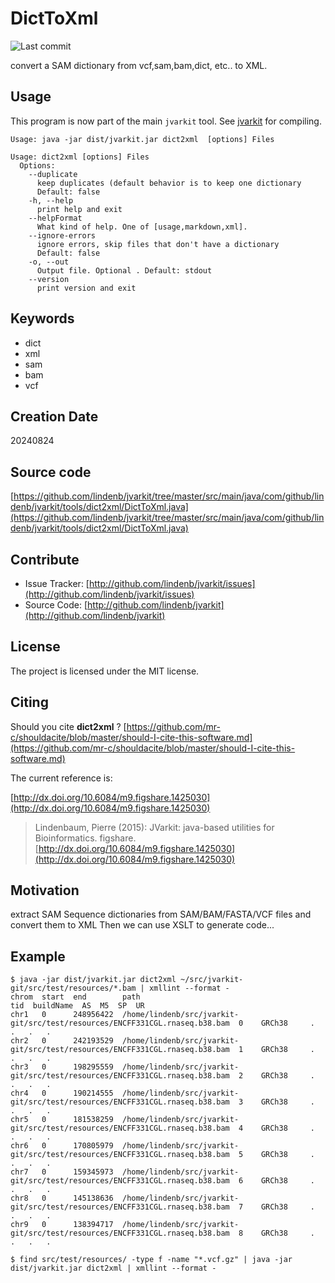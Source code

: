 # DictToXml

![Last commit](https://img.shields.io/github/last-commit/lindenb/jvarkit.png)

convert a SAM dictionary from vcf,sam,bam,dict, etc.. to XML.


## Usage


This program is now part of the main `jvarkit` tool. See [jvarkit](JvarkitCentral.md) for compiling.


```
Usage: java -jar dist/jvarkit.jar dict2xml  [options] Files

Usage: dict2xml [options] Files
  Options:
    --duplicate
      keep duplicates (default behavior is to keep one dictionary
      Default: false
    -h, --help
      print help and exit
    --helpFormat
      What kind of help. One of [usage,markdown,xml].
    --ignore-errors
      ignore errors, skip files that don't have a dictionary
      Default: false
    -o, --out
      Output file. Optional . Default: stdout
    --version
      print version and exit

```


## Keywords

 * dict
 * xml
 * sam
 * bam
 * vcf



## Creation Date

20240824

## Source code 

[https://github.com/lindenb/jvarkit/tree/master/src/main/java/com/github/lindenb/jvarkit/tools/dict2xml/DictToXml.java](https://github.com/lindenb/jvarkit/tree/master/src/main/java/com/github/lindenb/jvarkit/tools/dict2xml/DictToXml.java)


## Contribute

- Issue Tracker: [http://github.com/lindenb/jvarkit/issues](http://github.com/lindenb/jvarkit/issues)
- Source Code: [http://github.com/lindenb/jvarkit](http://github.com/lindenb/jvarkit)

## License

The project is licensed under the MIT license.

## Citing

Should you cite **dict2xml** ? [https://github.com/mr-c/shouldacite/blob/master/should-I-cite-this-software.md](https://github.com/mr-c/shouldacite/blob/master/should-I-cite-this-software.md)

The current reference is:

[http://dx.doi.org/10.6084/m9.figshare.1425030](http://dx.doi.org/10.6084/m9.figshare.1425030)

> Lindenbaum, Pierre (2015): JVarkit: java-based utilities for Bioinformatics. figshare.
> [http://dx.doi.org/10.6084/m9.figshare.1425030](http://dx.doi.org/10.6084/m9.figshare.1425030)


## Motivation

extract SAM Sequence dictionaries from SAM/BAM/FASTA/VCF files and convert them to XML
Then we can use XSLT to generate code...

## Example

```
$ java -jar dist/jvarkit.jar dict2xml ~/src/jvarkit-git/src/test/resources/*.bam | xmllint --format -
chrom  start  end        path                                                                         tid  buildName  AS  M5  SP  UR
chr1   0      248956422  /home/lindenb/src/jvarkit-git/src/test/resources/ENCFF331CGL.rnaseq.b38.bam  0    GRCh38     .   .   .   .
chr2   0      242193529  /home/lindenb/src/jvarkit-git/src/test/resources/ENCFF331CGL.rnaseq.b38.bam  1    GRCh38     .   .   .   .
chr3   0      198295559  /home/lindenb/src/jvarkit-git/src/test/resources/ENCFF331CGL.rnaseq.b38.bam  2    GRCh38     .   .   .   .
chr4   0      190214555  /home/lindenb/src/jvarkit-git/src/test/resources/ENCFF331CGL.rnaseq.b38.bam  3    GRCh38     .   .   .   .
chr5   0      181538259  /home/lindenb/src/jvarkit-git/src/test/resources/ENCFF331CGL.rnaseq.b38.bam  4    GRCh38     .   .   .   .
chr6   0      170805979  /home/lindenb/src/jvarkit-git/src/test/resources/ENCFF331CGL.rnaseq.b38.bam  5    GRCh38     .   .   .   .
chr7   0      159345973  /home/lindenb/src/jvarkit-git/src/test/resources/ENCFF331CGL.rnaseq.b38.bam  6    GRCh38     .   .   .   .
chr8   0      145138636  /home/lindenb/src/jvarkit-git/src/test/resources/ENCFF331CGL.rnaseq.b38.bam  7    GRCh38     .   .   .   .
chr9   0      138394717  /home/lindenb/src/jvarkit-git/src/test/resources/ENCFF331CGL.rnaseq.b38.bam  8    GRCh38     .   .   .   .
```

```
$ find src/test/resources/ -type f -name "*.vcf.gz" | java -jar dist/jvarkit.jar dict2xml | xmllint --format -

```

